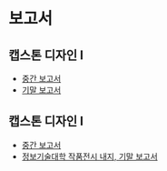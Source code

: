 # 보고서
## 캡스톤 디자인 I 
 - [중간 보고서](https://github.com/HBNU-SWUNIV/COME-CAPSTONE22-jimangsaeng/blob/main/001%20Report/%EC%BA%A1%EC%8A%A4%ED%86%A4%EB%94%94%EC%9E%90%EC%9D%B8I_2022_%EC%A4%91%EA%B0%84%EB%B3%B4%EA%B3%A0%EC%84%9C_%EC%A7%80%EB%A7%9D%EC%83%9D%ED%8C%80.hwp)
 - [기말 보고서](https://github.com/HBNU-SWUNIV/COME-CAPSTONE22-jimangsaeng/blob/main/001%20Report/%EC%BA%A1%EC%8A%A4%ED%86%A4%EB%94%94%EC%9E%90%EC%9D%B8I_2022_%EC%B5%9C%EC%A2%85%EB%B3%B4%EA%B3%A0%EC%84%9C_%EC%A7%80%EB%A7%9D%EC%83%9D%ED%8C%80.hwp)

## 캡스톤 디자인 I
 - [중간 보고서](https://github.com/HBNU-SWUNIV/COME-CAPSTONE22-jimangsaeng/blob/main/001%20Report/%EC%BA%A1%EC%8A%A4%ED%86%A4%EB%94%94%EC%9E%90%EC%9D%B8II_2022_%EC%A4%91%EA%B0%84%EB%B3%B4%EA%B3%A0%EC%84%9C_%EC%A7%80%EB%A7%9D%EC%83%9D%ED%8C%80.hwp)
 - [정보기술대학 작품전시 내지, 기말 보고서](https://github.com/HBNU-SWUNIV/COME-CAPSTONE22-jimangsaeng/blob/main/001%20Report/%EC%A0%9C11%ED%9A%8C%20%EC%A0%95%EB%B3%B4%EA%B8%B0%EC%88%A0%EB%8C%80%ED%95%99%20%EC%9E%91%ED%92%88%EC%A0%84%EC%8B%9C%ED%9A%8C%20%EC%B6%94%EC%A7%84%EA%B3%84%ED%9A%8D_%EC%A7%80%EB%A7%9D%EC%83%9D%ED%8C%80.hwp)
